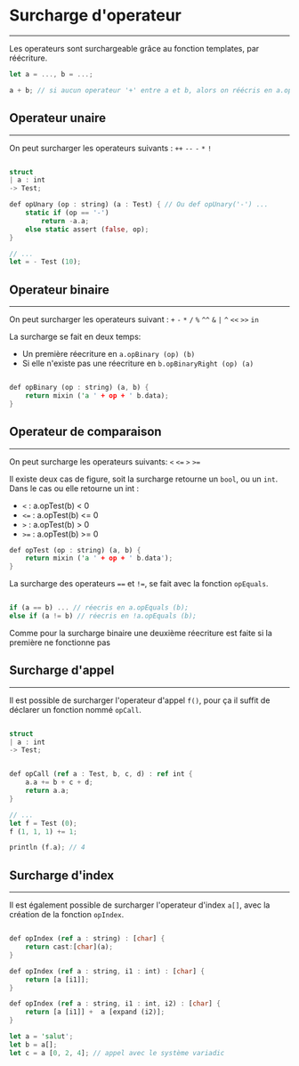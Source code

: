 
# Surcharge d'operateur
<hr>

Les operateurs sont surchargeable grâce au fonction templates, par réécriture.


```Rust
let a = ..., b = ...;

a + b; // si aucun operateur '+' entre a et b, alors on réécris en a.opBinary('+') (b);
```

## Operateur unaire
<hr>

On peut surcharger les operateurs suivants : 
	`++` `--` `-` `*` `!`


```Rust

struct 
| a : int
-> Test;

def opUnary (op : string) (a : Test) { // Ou def opUnary('-') ...
	static if (op == '-')
		return -a.a;
	else static assert (false, op);
}

// ...
let = - Test (10);

```

## Operateur binaire
<hr>

On peut surcharger les operateurs suivant : 
`+`	`-`	`*`	`/`	`%`	`^^` `&` `|` `^` `<<` `>>` `in`

La surcharge se fait en deux temps:
- Un première réecriture en `a.opBinary (op) (b)`
- Si elle n'existe pas une réecriture en `b.opBinaryRight (op) (a)`



```Rust

def opBinary (op : string) (a, b) {
	return mixin ('a ' + op + ' b.data);
}

```

## Operateur de comparaison
<hr>


On peut surcharge les operateurs suivants: `<` `<=` `>` `>=`

Il existe deux cas de figure, soit la surcharge retourne un `bool`, ou un `int`.
Dans le cas ou elle retourne un int : 
- `<` : a.opTest(b) < 0
- `<=` : a.opTest(b) <= 0
- `>` : a.opTest(b) > 0
- `>=` : a.opTest(b) >= 0



```Rust
def opTest (op : string) (a, b) {
	return mixin ('a ' + op + ' b.data');
}

```


La surcharge des operateurs `==` et `!=`, se fait avec la fonction `opEquals`.


```Rust

if (a == b) ... // réecris en a.opEquals (b);
else if (a != b) // réecris en !a.opEquals (b);

```


Comme pour la surcharge binaire une deuxième réecriture est faite si la première ne fonctionne pas


## Surcharge d'appel
<hr>


Il est possible de surcharger l'operateur d'appel `f()`, pour ça il suffit de déclarer un fonction nommé `opCall`.



```Rust

struct 
| a : int
-> Test;


def opCall (ref a : Test, b, c, d) : ref int {
	a.a += b + c + d;
	return a.a;
}

// ...
let f = Test (0);
f (1, 1, 1) += 1;

println (f.a); // 4

```


## Surcharge d'index
<hr>

Il est également possible de surcharger l'operateur d'index `a[]`, avec la création de la fonction `opIndex`.


```Rust

def opIndex (ref a : string) : [char] {
	return cast:[char](a);
}

def opIndex (ref a : string, i1 : int) : [char] {
	return [a [i1]];
}

def opIndex (ref a : string, i1 : int, i2) : [char] {
	return [a [i1]] +  a [expand (i2)];
}

let a = 'salut';
let b = a[];
let c = a [0, 2, 4]; // appel avec le système variadic

```














